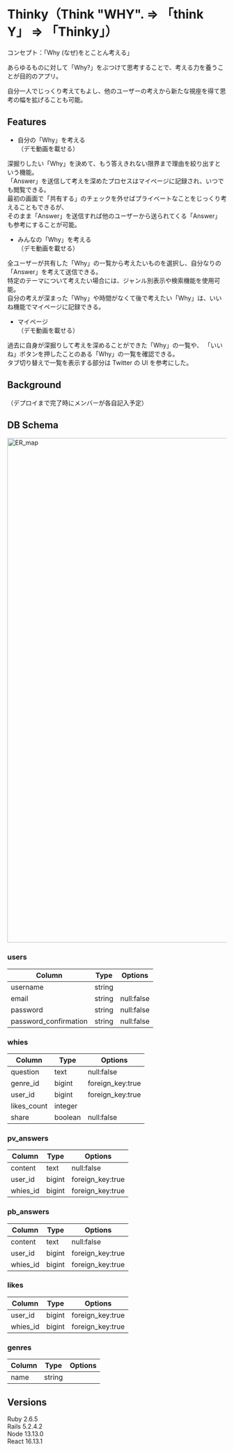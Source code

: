 # Thinky（Think "WHY". => 「think Y」 => 「Thinky」）

コンセプト：「Why (なぜ)をとことん考える」

あらゆるものに対して「Why?」をぶつけて思考することで、考える力を養うことが目的のアプリ。

自分一人でじっくり考えてもよし、他のユーザーの考えから新たな視座を得て思考の幅を拡げることも可能。

## Features

- 自分の「Why」を考える  
  （デモ動画を載せる）

深掘りしたい「Why」を決めて、もう答えきれない限界まで理由を絞り出すという機能。  
 「Answer」を送信して考えを深めたプロセスはマイページに記録され、いつでも閲覧できる。  
 最初の画面で「共有する」のチェックを外せばプライベートなことをじっくり考えることもできるが、  
 そのまま「Answer」を送信すれば他のユーザーから送られてくる「Answer」も参考にすることが可能。

- みんなの「Why」を考える  
  （デモ動画を載せる）

全ユーザーが共有した「Why」の一覧から考えたいものを選択し、自分なりの「Answer」を考えて送信できる。  
 特定のテーマについて考えたい場合には、ジャンル別表示や検索機能を使用可能。  
 自分の考えが深まった「Why」や時間がなくて後で考えたい「Why」は、いいね機能でマイページに記録できる。

- マイページ  
  （デモ動画を載せる）

過去に自身が深掘りして考えを深めることができた「Why」の一覧や、
「いいね」ボタンを押したことのある「Why」の一覧を確認できる。  
 タブ切り替えで一覧を表示する部分は Twitter の UI を参考にした。

## Background

（デプロイまで完了時にメンバーが各自記入予定）

## DB Schema

<img width="1155" alt="ER_map" src="https://user-images.githubusercontent.com/50537591/79959669-5d783380-84bf-11ea-8747-76cb739fafd5.png">

### users

| Column                | Type   | Options    |
| --------------------- | ------ | ---------- |
| username              | string |            |
| email                 | string | null:false |
| password              | string | null:false |
| password_confirmation | string | null:false |

### whies

| Column      | Type    | Options          |
| ----------- | ------- | ---------------- |
| question    | text    | null:false       |
| genre_id    | bigint  | foreign_key:true |
| user_id     | bigint  | foreign_key:true |
| likes_count | integer |                  |
| share       | boolean | null:false       |

### pv_answers

| Column   | Type   | Options          |
| -------- | ------ | ---------------- |
| content  | text   | null:false       |
| user_id  | bigint | foreign_key:true |
| whies_id | bigint | foreign_key:true |

### pb_answers

| Column   | Type   | Options          |
| -------- | ------ | ---------------- |
| content  | text   | null:false       |
| user_id  | bigint | foreign_key:true |
| whies_id | bigint | foreign_key:true |

### likes

| Column   | Type   | Options          |
| -------- | ------ | ---------------- |
| user_id  | bigint | foreign_key:true |
| whies_id | bigint | foreign_key:true |

### genres

| Column | Type   | Options |
| ------ | ------ | ------- |
| name   | string |         |

## Versions

Ruby 2.6.5  
Rails 5.2.4.2  
Node 13.13.0  
React 16.13.1
